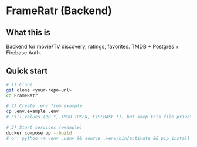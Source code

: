 # FrameRatr (Backend)

## What this is
Backend for movie/TV discovery, ratings, favorites. TMDB + Postgres + Firebase Auth.

## Quick start
```bash
# 1) Clone
git clone <your-repo-url>
cd FrameRatr

# 2) Create .env from example
cp .env.example .env
# Fill values (DB_*, TMDB_TOKEN, FIREBASE_*), but keep this file private.

# 3) Start services (example)
docker compose up --build
# or: python -m venv .venv && source .venv/bin/activate && pip install -r requirements.txt
